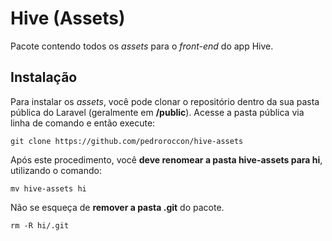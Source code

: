 # Hive (Assets)
Pacote contendo todos os *assets* para o *front-end* do app Hive.

## Instalação
Para instalar os *assets*, você pode clonar o repositório dentro da sua pasta pública do Laravel (geralmente em **/public**). Acesse a pasta pública via linha de comando e então execute:
```
git clone https://github.com/pedroroccon/hive-assets
```

Após este procedimento, você **deve renomear a pasta hive-assets para hi**, utilizando o comando:
```
mv hive-assets hi
```

Não se esqueça de **remover a pasta .git** do pacote.
```
rm -R hi/.git
```
